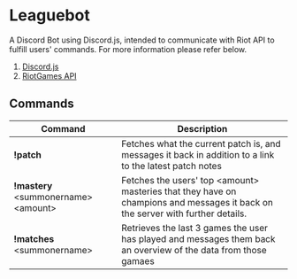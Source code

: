 # Leaguebot
A Discord Bot using Discord.js, intended to communicate with Riot API to fulfill users' commands. For more information please refer below.

1. [Discord.js](https://discord.js.org/#/docs/main/stable/general/welcome)
2. [RiotGames API](https://developer.riotgames.com/)

## Commands

| Command | Description |
| ----------- | ----------- |
| **!patch**  |Fetches what the current patch is, and messages it back in addition to a link to the latest patch notes |
| **!mastery** \<summonername> \<amount>|Fetches the users' top \<amount> masteries that they have on champions and messages it back on the server with further details.|
|**!matches** \<summonername> | Retrieves the last 3 games the user has played and messages them back an overview of the data from those gamaes|


